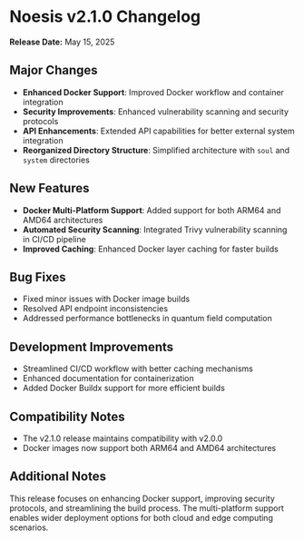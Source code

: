# Noesis v2.1.0 Changelog

**Release Date:** May 15, 2025

## Major Changes

- **Enhanced Docker Support**: Improved Docker workflow and container integration
- **Security Improvements**: Enhanced vulnerability scanning and security protocols
- **API Enhancements**: Extended API capabilities for better external system integration
- **Reorganized Directory Structure**: Simplified architecture with `soul` and `system` directories

## New Features

- **Docker Multi-Platform Support**: Added support for both ARM64 and AMD64 architectures
- **Automated Security Scanning**: Integrated Trivy vulnerability scanning in CI/CD pipeline
- **Improved Caching**: Enhanced Docker layer caching for faster builds

## Bug Fixes

- Fixed minor issues with Docker image builds
- Resolved API endpoint inconsistencies
- Addressed performance bottlenecks in quantum field computation

## Development Improvements

- Streamlined CI/CD workflow with better caching mechanisms
- Enhanced documentation for containerization
- Added Docker Buildx support for more efficient builds

## Compatibility Notes

- The v2.1.0 release maintains compatibility with v2.0.0
- Docker images now support both ARM64 and AMD64 architectures

## Additional Notes

This release focuses on enhancing Docker support, improving security protocols, and streamlining the build process. The multi-platform support enables wider deployment options for both cloud and edge computing scenarios.
